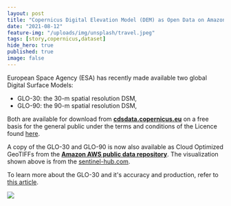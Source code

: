 ```yaml
---
layout: post
title: "Copernicus Digital Elevation Model (DEM) as Open Data on Amazon AWS and Sentinel-Hub"
date: "2021-08-12"
feature-img: "/uploads/img/unsplash/travel.jpeg"
tags: [story,copernicus,dataset]
hide_hero: true
published: true
image: false
---
```


European Space Agency (ESA) has recently made available two global Digital Surface Models:

- GLO-30: the 30-m spatial resolution DSM,
- GLO-90: the 90-m spatial resolution DSM,

Both are available for download from [**cdsdata.copernicus.eu**](https://spacedata.copernicus.eu/data-offer/core-datasets) on a free basis for the general public under the terms and conditions of the Licence found [here](https://spacedata.copernicus.eu/documents/20126/0/CSCDA_ESA_Mission-specific+Annex.pdf).

A copy of the GLO-30 and GLO-90 is now also available as Cloud Optimized GeoTIFFs from the [**Amazon AWS public data repository**](https://registry.opendata.aws/copernicus-dem/). The visualization shown above is from the [sentinel-hub.com](https://apps.sentinel-hub.com/eo-browser/?zoom=12&lat=41.7726&lng=12.29198&themeId=DEFAULT-THEME&visualizationUrl=https%3A%2F%2Fservices.sentinel-hub.com%2Fogc%2Fwms%2F6448ffd0-56c5-4601-bed7-242bf75d97db&datasetId=DEM_COPERNICUS_30&fromTime=2021-08-12T00%3A00%3A00.000Z&toTime=2021-08-12T23%3A59%3A59.999Z&layerId=COLOR).

To learn more about the GLO-30 and it's accuracy and production, refer to [this article](https://spacedata.copernicus.eu/web/cscda/dataset-details?articleId=394198).


![]({{site.baseurl}}/uploads/img/posts/eo_browser_dem_copernicus.jpg)